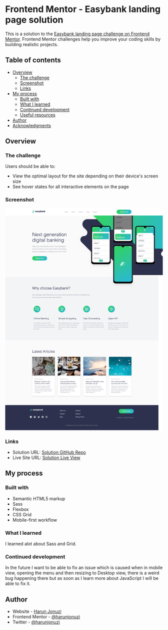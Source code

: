 # Frontend Mentor - Easybank landing page solution

This is a solution to the [Easybank landing page challenge on Frontend Mentor](https://www.frontendmentor.io/challenges/easybank-landing-page-WaUhkoDN). Frontend Mentor challenges help you improve your coding skills by building realistic projects.

## Table of contents

- [Overview](#overview)
  - [The challenge](#the-challenge)
  - [Screenshot](#screenshot)
  - [Links](#links)
- [My process](#my-process)
  - [Built with](#built-with)
  - [What I learned](#what-i-learned)
  - [Continued development](#continued-development)
  - [Useful resources](#useful-resources)
- [Author](#author)
- [Acknowledgments](#acknowledgments)

## Overview

### The challenge

Users should be able to:

- View the optimal layout for the site depending on their device's screen size
- See hover states for all interactive elements on the page

### Screenshot

![](./screenshots/Easybank-Full.png)

### Links

- Solution URL: [Solution GitHub Repo](https://github.com/harunjonuzi/FeM-harunj-easybank)
- Live Site URL: [Solution Live View](https://harunjonuzi.github.io/FeM-harunj-easybank/)

## My process

### Built with

- Semantic HTML5 markup
- Sass
- Flexbox
- CSS Grid
- Mobile-first workflow

### What I learned

I learned alot about Sass and Grid.

### Continued development

In the future I want to be able to fix an issue which is caused when in mobile view, opening the menu and then resizing to Desktop view, there is a weird bug happening there but as soon as I learn more about JavaScript I will be able to fix it.

## Author

- Website - [Harun Jonuzi](https://www.github.com/harunjonuzi)
- Frontend Mentor - [@harunjonuzi](https://www.frontendmentor.io/profile/harunjonuzi)
- Twitter - [@harunjonuzi](https://www.twitter.com/harunjonuzi)
